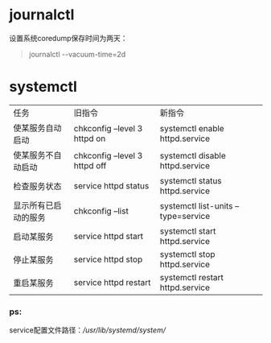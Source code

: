 <!-- TITLE: Systemed -->
<!-- SUBTITLE: A quick summary of Systemed -->

# journalctl

设置系统coredump保存时间为两天：
>journalctl --vacuum-time=2d

# systemctl
<table>
<tr><td>任务</td><td>旧指令</td><td>新指令</td></tr>
<tr><td>使某服务自动启动</td><td>chkconfig –level 3 httpd on</td><td>systemctl enable httpd.service</td></tr>
<tr><td>使某服务不自动启动</td><td>chkconfig –level 3 httpd off</td><td>systemctl disable httpd.service</td>
</tr>
<tr><td>检查服务状态</td>
<td>service httpd status</td>
<td>systemctl status httpd.service</td>
</tr>
<tr>
<td>显示所有已启动的服务</td>
<td>chkconfig –list</td>
<td>systemctl list-units –type=service</td>
</tr>
<tr>
<td>启动某服务</td>
<td>service httpd start</td>
<td>systemctl start httpd.service</td>
</tr>
<tr>
<td>停止某服务</td>
<td>service httpd stop</td>
<td>systemctl stop httpd.service</td>
</tr>
<tr>
<td>重启某服务</td>
<td>service httpd restart</td>
<td>systemctl restart httpd.service</td>
</tr>
</table>

### ps:
service配置文件路径：*/usr/lib/systemd/system/*